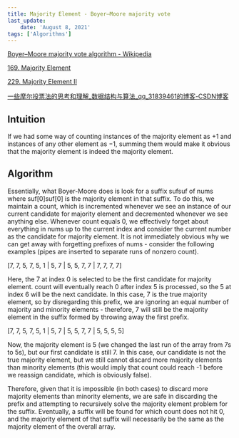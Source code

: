 ```yaml
---
title: Majority Element - Boyer–Moore majority vote
last_update:
    date: 'August 8, 2021'
tags: ['Algorithms']
---
```



[Boyer–Moore majority vote algorithm - Wikipedia](https://en.wikipedia.org/wiki/Boyer%E2%80%93Moore_majority_vote_algorithm)

[169. Majority Element](https://leetcode.com/problems/majority-element/)

[229. Majority Element II](https://leetcode.com/problems/majority-element-ii/)

[一些摩尔投票法的思考和理解\_数据结构与算法\_qq\_31839461的博客-CSDN博客](https://blog.csdn.net/qq_31839461/article/details/102968677)

## Intuition

If we had some way of counting instances of the majority element as +1 and instances of any other element as −1, summing them would make it obvious that the majority element is indeed the majority element.

## Algorithm

Essentially, what Boyer-Moore does is look for a suffix sufsuf of nums where suf\[0\]suf\[0\] is the majority element in that suffix. To do this, we maintain a count, which is incremented whenever we see an instance of our current candidate for majority element and decremented whenever we see anything else. Whenever count equals 0, we effectively forget about everything in nums up to the current index and consider the current number as the candidate for majority element. It is not immediately obvious why we can get away with forgetting prefixes of nums - consider the following examples (pipes are inserted to separate runs of nonzero count).

\[7, 7, 5, 7, 5, 1 | 5, 7 | 5, 5, 7, 7 | 7, 7, 7, 7\]

Here, the 7 at index 0 is selected to be the first candidate for majority element. count will eventually reach 0 after index 5 is processed, so the 5 at index 6 will be the next candidate. In this case, 7 is the true majority element, so by disregarding this prefix, we are ignoring an equal number of majority and minority elements - therefore, 7 will still be the majority element in the suffix formed by throwing away the first prefix.

\[7, 7, 5, 7, 5, 1 | 5, 7 | 5, 5, 7, 7 | 5, 5, 5, 5\]

Now, the majority element is 5 (we changed the last run of the array from 7s to 5s), but our first candidate is still 7. In this case, our candidate is not the true majority element, but we still cannot discard more majority elements than minority elements (this would imply that count could reach -1 before we reassign candidate, which is obviously false).

Therefore, given that it is impossible (in both cases) to discard more majority elements than minority elements, we are safe in discarding the prefix and attempting to recursively solve the majority element problem for the suffix. Eventually, a suffix will be found for which count does not hit 0, and the majority element of that suffix will necessarily be the same as the majority element of the overall array.
